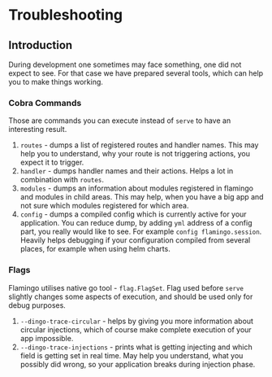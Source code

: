 # Troubleshooting

## Introduction
During development one sometimes may face something, one did not expect to see. For that case we have prepared several tools, which can help you to make things working.

### Cobra Commands
Those are commands you can execute instead of `serve` to have an interesting result.

1. `routes` - dumps a list of registered routes and handler names. This may help you to understand, why your route is not triggering actions, you expect it to trigger.
1. `handler` - dumps handler names and their actions. Helps a lot in combination with `routes`.
1. `modules` - dumps an information about modules registered in flamingo and modules in child areas. This may help, when you have a big app and not sure which modules registered for which area.
1. `config` - dumps a compiled config which is currently active for your application. You can reduce dump, by adding `yml` address of a config part, you really would like to see. For example `config flamingo.session`. Heavily helps debugging if your configuration compiled from several places, for example when using helm charts.

### Flags
Flamingo utilises native go tool - `flag.FlagSet`. Flag used before `serve` slightly changes some aspects of execution, and should be used only for debug purposes.

1. `--dingo-trace-circular` - helps by giving you more information about circular injections, which of course make complete execution of your app impossible.
1. `--dingo-trace-injections` - prints what is getting injecting and which field is getting set in real time. May help you understand, what you possibly did wrong, so your application breaks during injection phase.
